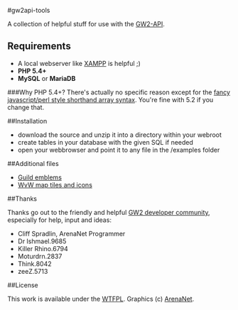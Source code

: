 #gw2api-tools

A collection of helpful stuff for use with the [GW2-API](https://forum-en.guildwars2.com/forum/community/api/API-Documentation).

## Requirements
- A local webserver like [XAMPP](http://www.apachefriends.org/xampp.html) is helpful ;)
- **PHP 5.4+**
- **MySQL** or **MariaDB**

###Why PHP 5.4+?
There's actually no specific reason except for the [fancy javascript/perl style shorthand array syntax](http://php.net/manual/en/language.types.array.php). You're fine with 5.2 if you change that.
 
##Installation
- download the source and unzip it into a directory within your webroot
- create tables in your database with the given SQL if needed
- open your webbrowser and point it to any file in the /examples folder

##Additional files
- [Guild emblems](http://gw2.chillerlan.net/files/guild-emblems.zip)
- [WvW map tiles and icons](http://gw2.chillerlan.net/files/wvw-maps.zip)

##Thanks

Thanks go out to the friendly and helpful [GW2 developer community](https://forum-en.guildwars2.com/forum/community/api/), especially for help, input and ideas:
- Cliff Spradlin, ArenaNet Programmer
- Dr Ishmael.9685
- Killer Rhino.6794
- Moturdrn.2837
- Think.8042
- zeeZ.5713

##License

This work is available under the [WTFPL](http://www.wtfpl.net/). 
Graphics (c) [ArenaNet](http://www.guildwars2.com/).
